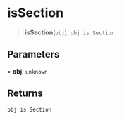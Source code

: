 # isSection

> **isSection**(`obj`): `obj is Section`

## Parameters

• **obj**: `unknown`

## Returns

`obj is Section`
